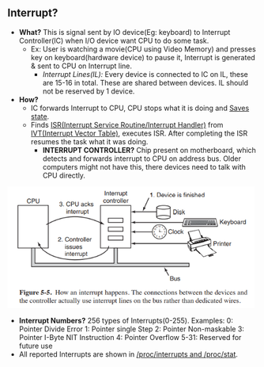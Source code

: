 ## Interrupt?
- **What?** This is signal sent by IO device(Eg: keyboard) to Interrupt Controller(IC) when I/O device want CPU to do some task. 
  - Ex: User is watching a movie(CPU using Video Memory) and presses key on keyboard(hardware device) to pause it, Interrupt is generated & sent to CPU on Interrupt line.
    - *Interrupt Lines(IL):* Every device is connected to IC on IL, these are 15-16 in total. These are shared between devices. IL should not be reserved by 1 device.
- **How?** 
  - IC forwards Interrupt to CPU, CPU stops what it is doing and [Saves state](Things_CPU_does_after_getting_Interrupt.md).
  - Finds [ISR(Interrupt Service Routine/Interrupt Handler)](ISR_Interrupt_Service_Routine.md) from [IVT(Interrupt Vector Table)](IVT_Interrupt_Vector_Table.md), executes ISR. After completing the ISR resumes the task what it was doing.
    - **INTERRUPT CONTROLLER?** Chip present on motherboard, which detects and forwards interrupt to CPU on address bus. Older computers might not have this, there devices need to talk with CPU directly.

<img src="./interrupt.PNG" width=500 />

- **Interrupt Numbers?** 256 types of Interrupts(0-255). Examples: 0: Pointer Divide Error    1: Pointer single Step    2: Pointer Non-maskable    3: Pointer I-Byte NIT Instruction    4: Pointer Overflow    5-31: Reserved for future use
- All reported Interrupts are shown in [/proc/interrupts and /proc/stat](Interrupts_Information.md).
